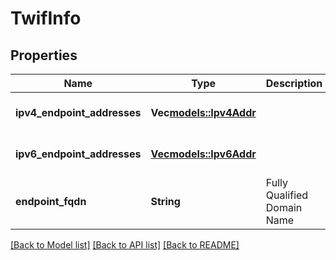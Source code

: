 # TwifInfo

## Properties
Name | Type | Description | Notes
------------ | ------------- | ------------- | -------------
**ipv4_endpoint_addresses** | **Vec<models::Ipv4Addr>** |  | [optional] [default to None]
**ipv6_endpoint_addresses** | [**Vec<models::Ipv6Addr>**](Ipv6Addr.md) |  | [optional] [default to None]
**endpoint_fqdn** | **String** | Fully Qualified Domain Name | [optional] [default to None]

[[Back to Model list]](../README.md#documentation-for-models) [[Back to API list]](../README.md#documentation-for-api-endpoints) [[Back to README]](../README.md)


